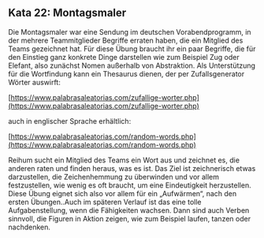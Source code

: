 ## Kata 22: Montagsmaler

Die Montagsmaler war eine Sendung im deutschen Vorabendprogramm, in der mehrere
Teammitglieder Begriffe erraten haben, die ein Mitglied des Teams gezeichnet hat. Für diese
Übung braucht ihr ein paar Begriffe, die für den Einstieg ganz konkrete Dinge darstellen wie zum
Beispiel Zug oder Elefant, also zunächst Nomen außerhalb von Abstraktion. Als Unterstützung für
die Wortfindung kann ein Thesaurus dienen, der per Zufallsgenerator Wörter auswirft:

[https://www.palabrasaleatorias.com/zufallige-worter.php](https://www.palabrasaleatorias.com/zufallige-worter.php)

auch in englischer Sprache erhältlich:

[https://www.palabrasaleatorias.com/random-words.php](https://www.palabrasaleatorias.com/random-words.php)

Reihum sucht ein Mitglied des Teams ein Wort aus und zeichnet es, die anderen raten und finden
heraus, was es ist. Das Ziel ist zeichnerisch etwas darzustellen, die Zeichenhemmung zu
überwinden und vor allem festzustellen, wie wenig es oft braucht, um eine Eindeutigkeit
herzustellen. Diese Übung eignet sich also vor allem für ein „Aufwärmen“, nach den ersten
Übungen..Auch im späteren Verlauf ist das eine tolle Aufgabenstellung, wenn die Fähigkeiten
wachsen. Dann sind auch Verben sinnvoll, die Figuren in Aktion zeigen, wie zum Beispiel laufen,
tanzen oder nachdenken. 